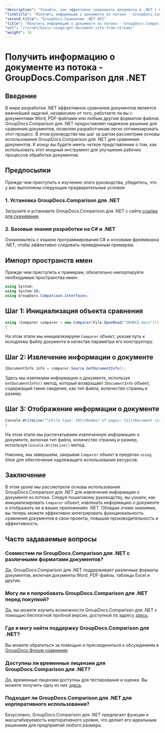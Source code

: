```yaml
---
"description": "Узнайте, как эффективно сравнивать документы в .NET с помощью GroupDocs.Comparison, что позволит вам без труда оптимизировать рабочие процессы обработки документов."
"linktitle": "Получить информацию о документе из потока - GroupDocs.Comparison для .NET"
"second_title": "GroupDocs.Сравнение .NET API"
"title": "Получить информацию о документе из потока - GroupDocs.Comparison для .NET"
"url": "/ru/net/basic-usage/get-document-info-from-stream/"
"weight": 14
---
```


# Получить информацию о документе из потока - GroupDocs.Comparison для .NET

## Введение
В мире разработки .NET эффективное сравнение документов является важнейшей задачей, независимо от того, работаете ли вы с документами Word, PDF-файлами или любым другим форматом файлов. GroupDocs.Comparison для .NET предоставляет надежное решение для сравнения документов, позволяя разработчикам легко оптимизировать этот процесс. В этом руководстве мы шаг за шагом рассмотрим основы использования GroupDocs.Comparison для .NET для сравнения документов. К концу вы будете иметь четкое представление о том, как использовать этот мощный инструмент для улучшения рабочих процессов обработки документов.
## Предпосылки
Прежде чем приступить к изучению этого руководства, убедитесь, что у вас выполнены следующие предварительные условия:
### 1. Установка GroupDocs.Comparison для .NET
Загрузите и установите GroupDocs.Comparison для .NET с сайта [ссылка для скачивания](https://releases.groupdocs.com/comparison/net/).
### 2. Базовые знания разработки на C# и .NET
Ознакомьтесь с языком программирования C# и основами фреймворка .NET, чтобы эффективно следовать приведенным примерам.

## Импорт пространств имен
Прежде чем приступить к примерам, обязательно импортируйте необходимые пространства имен:
```csharp
using System;
using System.IO;
using GroupDocs.Comparison.Interfaces;
```

## Шаг 1: Инициализация объекта сравнения
```csharp
using (Comparer comparer = new Comparer(File.OpenRead("SOURCE.docx")))
{
```
На этом этапе мы инициализируем `Comparer` объект, указав путь к исходному файлу документа в качестве параметра его конструктору.
## Шаг 2: Извлечение информации о документе
```csharp
IDocumentInfo info = comparer.Source.GetDocumentInfo();
```
Здесь мы извлекаем информацию о документе, используя `GetDocumentInfo()` метод, который возвращает `IDocumentInfo` объект, содержащий такие сведения, как тип файла, количество страниц и размер.
## Шаг 3: Отображение информации о документе
```csharp
Console.WriteLine("\nFile type: {0}\nNumber of pages: {1}\nDocument size: {2} bytes", info.FileType, info.PageCount, info.Size);
}
```
На этом этапе мы распечатываем извлеченную информацию о документе, включая тип файла, количество страниц и размер, используя `Console.WriteLine()` метод.

Наконец, мы завершаем, закрывая `Comparer` объект в пределах `using` блок для обеспечения надлежащего использования ресурсов.

## Заключение
В этом уроке мы рассмотрели основы использования GroupDocs.Comparison для .NET для извлечения информации о документе из потока. Следуя пошаговому руководству, вы узнали, как инициализировать `Comparer` объект, извлекать информацию о документе и отображать ее в ваших приложениях .NET. Обладая этими знаниями, вы теперь можете эффективно интегрировать функциональность сравнения документов в свои проекты, повышая производительность и эффективность.
## Часто задаваемые вопросы
### Совместим ли GroupDocs.Comparison для .NET с различными форматами документов?
Да, GroupDocs.Comparison для .NET поддерживает различные форматы документов, включая документы Word, PDF-файлы, таблицы Excel и другие.
### Могу ли я попробовать GroupDocs.Comparison для .NET перед покупкой?
Да, вы можете изучить возможности GroupDocs.Comparison для .NET с помощью бесплатной пробной версии, доступной по адресу [здесь](https://releases.groupdocs.com/).
### Где я могу найти поддержку GroupDocs.Comparison для .NET?
Вы можете обратиться за помощью и присоединиться к обсуждениям в [GroupDocs.Форум сравнения](https://forum.groupdocs.com/c/comparison/12).
### Доступны ли временные лицензии для GroupDocs.Comparison для .NET?
Да, временные лицензии доступны для тестирования и оценки. Вы можете получить одну из них [здесь](https://purchase.groupdocs.com/temporary-license/).
### Подходит ли GroupDocs.Comparison для .NET для корпоративного использования?
Безусловно, GroupDocs.Comparison для .NET предлагает функции и масштабируемость корпоративного уровня, что делает его идеальным решением для предприятий любого размера.